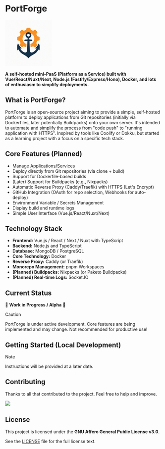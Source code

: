 # PortForge

<!-- Add the link/path to your logo here -->
<img src="PortForge_Logo.png" alt="PortForge Logo" width="150"/>

**A self-hosted mini-PaaS (Platform as a Service) built with Vue/React/Nuxt/Next, Node.js (Fastify/Express/Hono), Docker, and lots of enthusiasm to simplify deployments.**

## What is PortForge?

PortForge is an open-source project aiming to provide a simple, self-hosted platform to deploy applications from Git repositories (initially via Dockerfiles, later potentially Buildpacks) onto your own server. It's intended to automate and simplify the process from "code push" to "running application with HTTPS". Inspired by tools like Coolify or Dokku, but started as a learning project with a focus on a specific tech stack.

## Core Features (Planned)

- Manage Applications/Services
- Deploy directly from Git repositories (via clone + build)
- Support for Dockerfile-based builds
- (Later) Support for Buildpacks (e.g., Nixpacks)
- Automatic Reverse Proxy (Caddy/Traefik) with HTTPS (Let's Encrypt)
- GitHub Integration (OAuth for repo selection, Webhooks for auto-deploy)
- Environment Variable / Secrets Management
- Display build and runtime logs
- Simple User Interface (Vue.js/React/Nuxt/Next)

## Technology Stack

- **Frontend:** Vue.js / React / Next / Nuxt with TypeScript
- **Backend:** Node.js and TypeScript
- **Database:** MongoDB / PostgreSQL
- **Core Technology:** Docker
- **Reverse Proxy:** Caddy (or Traefik)
- **Monorepo Management:** pnpm Workspaces
- **(Planned) Buildpacks:** Nixpacks (or Paketo Buildpacks)
- **(Planned) Real-time Logs:** Socket.IO

## Current Status

🚧 **Work in Progress / Alpha** 🚧

> [!CAUTION]
> PortForge is under active development. Core features are being implemented and may change. Not recommended for productive use!

## Getting Started (Local Development)

> [!NOTE]  
> Instructions will be provided at a later date. 

## Contributing

Thanks to all that contributed to the project. Feel free to help and improve. 

<a href="https://github.com/CodingRuo/PortForge/graphs/contributors">
  <img src="https://contrib.rocks/image?repo=CodingRuo/PortForge" />
</a>

## License

This project is licensed under the **GNU Affero General Public License v3.0**.

See the [LICENSE](LICENSE) file for the full license text.
